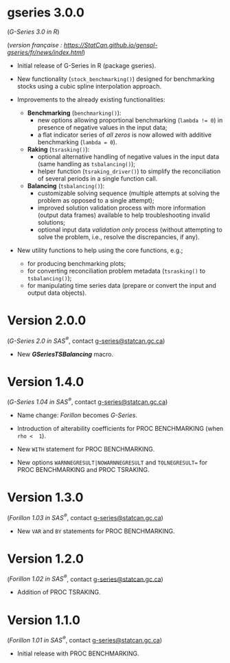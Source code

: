 # gseries 3.0.0

(*G-Series 3.0 in R*)


<!-- Display a link to the French `NEWS.md' file (only when rendering an HTML document)
     
     => the `pkgdown-devel` "fenced_div" below is used to avoid having the link generated in the 
        pkgdown website Changelog page
     => the link would only show in the "development" version of the pkgdown website
        (`development: mode: devel` in `_pkdown.yml` or `development: mode: auto` with a 4-level 
        version number in the DESCRIPTION file), which we do not use for gseries (we set 
        `development: mode: release` in `_pkdown.yml`, resulting in a single "release" website 
        regardless of the version number -->
<div class="pkgdown-devel">

(*version française : <https://StatCan.github.io/gensol-gseries/fr/news/index.html>*)

</div>


* Initial release of G-Series in R (package gseries).

* New functionality (`stock_benchmarking()`) designed for benchmarking stocks using a cubic spline interpolation approach.

* Improvements to the already existing functionalities:
  * **Benchmarking** (`benchmarking()`): 
    * new options allowing proportional benchmarking (`lambda != 0`) in presence of negative values in the input data;
    * a flat indicator series of *all zeros* is now allowed with additive benchmarking (`lambda = 0`).
  * **Raking** (`tsrasking()`):
    * optional alternative handling of negative values in the input data (same handling as `tsbalancing()`);
    * helper function (`tsraking_driver()`) to simplify the reconciliation of several periods in a single function call.
  * **Balancing** (`tsbalancing()`): 
    * customizable solving sequence (multiple attempts at solving the problem as opposed to a single attempt);
    * improved solution validation process with more information (output data frames) available to help troubleshooting invalid solutions;
    * optional input data *validation only* process (without attempting to solve the problem, i.e., resolve the discrepancies, if any).

* New utility functions to help using the core functions, e.g.;
  * for producing benchmarking plots;
  * for converting reconciliation problem metadata (`tsrasking()` to `tsbalancing()`);
  * for manipulating time series data (prepare or convert the input and output data objects).


# Version 2.0.0

(*G-Series 2.0 in SAS<sup>®</sup>*, contact [g-series@statcan.gc.ca](mailto:g-series@statcan.gc.ca))

* New ***GSeriesTSBalancing*** macro.


# Version 1.4.0

(*G-Series 1.04 in SAS<sup>®</sup>*, contact [g-series@statcan.gc.ca](mailto:g-series@statcan.gc.ca))

* Name change: *Forillon* becomes *G-Series*.

* Introduction of alterability coefficients for PROC BENCHMARKING (when `rho <  1`).

* New `WITH` statement for PROC BENCHMARKING.

* New options `WARNNEGRESULT|NOWARNNEGRESULT` and `TOLNEGRESULT=` for PROC BENCHMARKING and PROC TSRAKING.


# Version 1.3.0

(*Forillon 1.03 in SAS<sup>®</sup>*, contact [g-series@statcan.gc.ca](mailto:g-series@statcan.gc.ca))

* New `VAR` and `BY` statements for PROC BENCHMARKING.


# Version 1.2.0

(*Forillon 1.02 in SAS<sup>®</sup>*, contact [g-series@statcan.gc.ca](mailto:g-series@statcan.gc.ca))

* Addition of PROC TSRAKING.


# Version 1.1.0

(*Forillon 1.01 in SAS<sup>®</sup>*, contact [g-series@statcan.gc.ca](mailto:g-series@statcan.gc.ca))

* Initial release with PROC BENCHMARKING.
